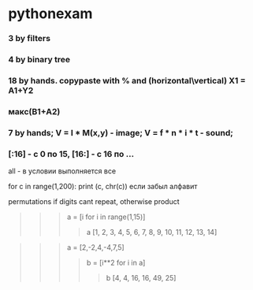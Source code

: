# pythonexam
### 3 by filters
### 4 by binary tree
### 18 by hands. copypaste with % and (horizontal\vertical) X1 = A1+Y2
### макс(В1+А2)
### 7 by hands; V = I * M(x,y) - image; V = f * n * i * t - sound;

### [:16] -  с 0 по 15, [16:] - с 16 по ...
all - в условии выполняется все

for c in range(1,200):
    print (c, chr(c))
если забыл алфавит

permutations if digits cant repeat, otherwise product
>>> a = [i for i in range(1,15)]
>>>> a
[1, 2, 3, 4, 5, 6, 7, 8, 9, 10, 11, 12, 13, 14]

>>> a = [2,-2,4,-4,7,5]
>>>> b = [i**2 for i in a]
>>>>> b
[4, 4, 16, 16, 49, 25]
 
